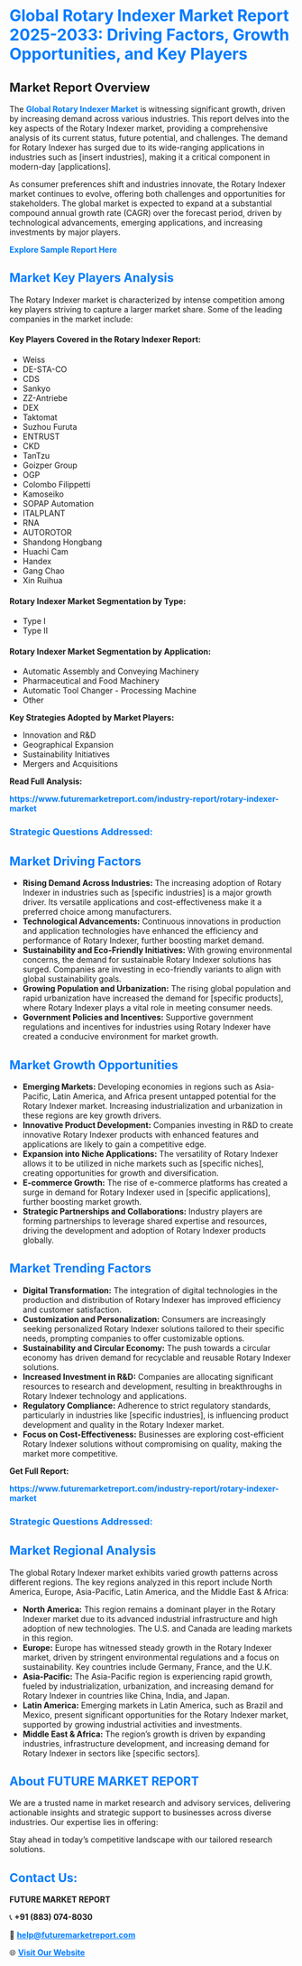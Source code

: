 <h1 style="color: #007BFF;">Global Rotary Indexer Market Report 2025-2033: Driving Factors, Growth Opportunities, and Key Players</h1>

<section id="overview">
<h2>Market Report Overview</h2>
<p>The <a href="https://www.futuremarketreport.com/industry-report/rotary-indexer-market" style="color: #007BFF; text-decoration: none;"><strong>Global Rotary Indexer Market</strong></a> is witnessing significant growth, driven by increasing demand across various industries. This report delves into the key aspects of the Rotary Indexer market, providing a comprehensive analysis of its current status, future potential, and challenges. The demand for Rotary Indexer has surged due to its wide-ranging applications in industries such as [insert industries], making it a critical component in modern-day [applications].</p>
<p>As consumer preferences shift and industries innovate, the Rotary Indexer market continues to evolve, offering both challenges and opportunities for stakeholders. The global market is expected to expand at a substantial compound annual growth rate (CAGR) over the forecast period, driven by technological advancements, emerging applications, and increasing investments by major players.</p>
</section>

<section id="overview">
<p><a href="https://www.futuremarketreport.com/request-sample/reportId=102092" style="color: #007BFF; text-decoration: none;"><strong>Explore Sample Report Here</strong></a></p>
</section>

<section id="key-players">
<h2 style="color: #007BFF;">Market Key Players Analysis</h2>
<p>The Rotary Indexer market is characterized by intense competition among key players striving to capture a larger market share. Some of the leading companies in the market include:</p>
<h4>Key Players Covered in the Rotary Indexer Report:</h4>
<ul><li>Weiss</li><li>DE-STA-CO</li><li>CDS</li><li>Sankyo</li><li>ZZ-Antriebe</li><li>DEX</li><li>Taktomat</li><li>Suzhou Furuta</li><li>ENTRUST</li><li>CKD</li><li>TanTzu</li><li>Goizper Group</li><li>OGP</li><li>Colombo Filippetti</li><li>Kamoseiko</li><li>SOPAP Automation</li><li>ITALPLANT</li><li>RNA</li><li>AUTOROTOR</li><li>Shandong Hongbang</li><li>Huachi Cam</li><li>Handex</li><li>Gang Chao</li><li>Xin Ruihua</li></ul>
<h4>Rotary Indexer Market Segmentation by Type:</h4>
<ul><li>Type I</li><li>Type II</li></ul>

<h4>Rotary Indexer Market Segmentation by Application:</h4>
<ul><li>Automatic Assembly and Conveying Machinery</li><li>Pharmaceutical and Food Machinery</li><li>Automatic Tool Changer - Processing Machine</li><li>Other</li></ul>
<p><strong>Key Strategies Adopted by Market Players:</strong></p>
<ul>
<li>Innovation and R&D</li>
<li>Geographical Expansion</li>
<li>Sustainability Initiatives</li>
<li>Mergers and Acquisitions</li>
</ul>
</section>

<section>
<p><strong>Read Full Analysis: </strong></p><a href="https://www.futuremarketreport.com/industry-report/rotary-indexer-market" style="color: #007BFF; text-decoration: none;"><strong>https://www.futuremarketreport.com/industry-report/rotary-indexer-market</strong></a>
<h3 style="color: #007BFF;">Strategic Questions Addressed:</h3>
</section>

<section id="driving-factors">
<h2 style="color: #007BFF;">Market Driving Factors</h2>
<ul>
<li><strong>Rising Demand Across Industries:</strong> The increasing adoption of Rotary Indexer in industries such as [specific industries] is a major growth driver. Its versatile applications and cost-effectiveness make it a preferred choice among manufacturers.</li>
<li><strong>Technological Advancements:</strong> Continuous innovations in production and application technologies have enhanced the efficiency and performance of Rotary Indexer, further boosting market demand.</li>
<li><strong>Sustainability and Eco-Friendly Initiatives:</strong> With growing environmental concerns, the demand for sustainable Rotary Indexer solutions has surged. Companies are investing in eco-friendly variants to align with global sustainability goals.</li>
<li><strong>Growing Population and Urbanization:</strong> The rising global population and rapid urbanization have increased the demand for [specific products], where Rotary Indexer plays a vital role in meeting consumer needs.</li>
<li><strong>Government Policies and Incentives:</strong> Supportive government regulations and incentives for industries using Rotary Indexer have created a conducive environment for market growth.</li>
</ul>
</section>

<section id="growth-opportunities">
<h2 style="color: #007BFF;">Market Growth Opportunities</h2>
<ul>
<li><strong>Emerging Markets:</strong> Developing economies in regions such as Asia-Pacific, Latin America, and Africa present untapped potential for the Rotary Indexer market. Increasing industrialization and urbanization in these regions are key growth drivers.</li>
<li><strong>Innovative Product Development:</strong> Companies investing in R&D to create innovative Rotary Indexer products with enhanced features and applications are likely to gain a competitive edge.</li>
<li><strong>Expansion into Niche Applications:</strong> The versatility of Rotary Indexer allows it to be utilized in niche markets such as [specific niches], creating opportunities for growth and diversification.</li>
<li><strong>E-commerce Growth:</strong> The rise of e-commerce platforms has created a surge in demand for Rotary Indexer used in [specific applications], further boosting market growth.</li>
<li><strong>Strategic Partnerships and Collaborations:</strong> Industry players are forming partnerships to leverage shared expertise and resources, driving the development and adoption of Rotary Indexer products globally.</li>
</ul>
</section>

<section id="trending-factors">
<h2 style="color: #007BFF;">Market Trending Factors</h2>
<ul>
<li><strong>Digital Transformation:</strong> The integration of digital technologies in the production and distribution of Rotary Indexer has improved efficiency and customer satisfaction.</li>
<li><strong>Customization and Personalization:</strong> Consumers are increasingly seeking personalized Rotary Indexer solutions tailored to their specific needs, prompting companies to offer customizable options.</li>
<li><strong>Sustainability and Circular Economy:</strong> The push towards a circular economy has driven demand for recyclable and reusable Rotary Indexer solutions.</li>
<li><strong>Increased Investment in R&D:</strong> Companies are allocating significant resources to research and development, resulting in breakthroughs in Rotary Indexer technology and applications.</li>
<li><strong>Regulatory Compliance:</strong> Adherence to strict regulatory standards, particularly in industries like [specific industries], is influencing product development and quality in the Rotary Indexer market.</li>
<li><strong>Focus on Cost-Effectiveness:</strong> Businesses are exploring cost-efficient Rotary Indexer solutions without compromising on quality, making the market more competitive.</li>
</ul>
</section>

<section>
<p><strong>Get Full Report: </strong></p><a href="https://www.futuremarketreport.com/industry-report/rotary-indexer-market" style="color: #007BFF; text-decoration: none;"><strong>https://www.futuremarketreport.com/industry-report/rotary-indexer-market</strong></a>
<h3 style="color: #007BFF;">Strategic Questions Addressed:</h3>
</section>


<section id="regional-analysis">
<h2 style="color: #007BFF;">Market Regional Analysis</h2>
<p>The global Rotary Indexer market exhibits varied growth patterns across different regions. The key regions analyzed in this report include North America, Europe, Asia-Pacific, Latin America, and the Middle East & Africa:</p>
<ul>
<li><strong>North America:</strong> This region remains a dominant player in the Rotary Indexer market due to its advanced industrial infrastructure and high adoption of new technologies. The U.S. and Canada are leading markets in this region.</li>
<li><strong>Europe:</strong> Europe has witnessed steady growth in the Rotary Indexer market, driven by stringent environmental regulations and a focus on sustainability. Key countries include Germany, France, and the U.K.</li>
<li><strong>Asia-Pacific:</strong> The Asia-Pacific region is experiencing rapid growth, fueled by industrialization, urbanization, and increasing demand for Rotary Indexer in countries like China, India, and Japan.</li>
<li><strong>Latin America:</strong> Emerging markets in Latin America, such as Brazil and Mexico, present significant opportunities for the Rotary Indexer market, supported by growing industrial activities and investments.</li>
<li><strong>Middle East & Africa:</strong> The region’s growth is driven by expanding industries, infrastructure development, and increasing demand for Rotary Indexer in sectors like [specific sectors].</li>
</ul>
</section>

<footer>
<h2 style="color: #007BFF;">About FUTURE MARKET REPORT</h2>
<p>We are a trusted name in market research and advisory services, delivering actionable insights and strategic support to businesses across diverse industries. Our expertise lies in offering:</p>

<p>Stay ahead in today’s competitive landscape with our tailored research solutions.</p>

<h2 style="color: #007BFF;">Contact Us:</h2>
<p><strong>FUTURE MARKET REPORT</strong></p>
<p>📞 <strong>+91 (883) 074-8030</strong></p>
<p>📧 <strong><a href="mailto:help@futuremarketreport.com" style="color: #007BFF;">help@futuremarketreport.com</a></strong></p>
<p>🌐 <strong><a href="https://www.futuremarketreport.com/" style="color: #007BFF;">Visit Our Website</a></strong></p>
</footer>
